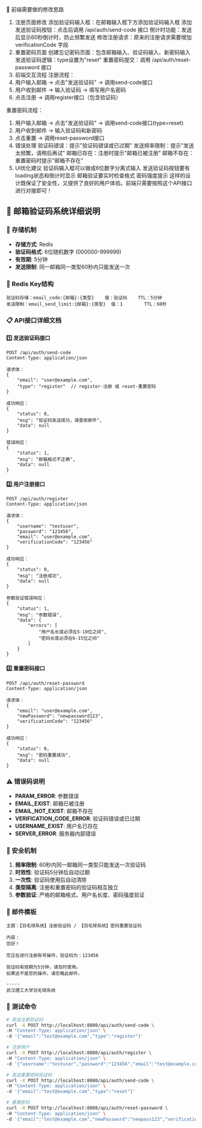 🎨 前端需要做的修改思路
1. 注册页面修改
添加验证码输入框：在邮箱输入框下方添加验证码输入框
添加发送验证码按钮：点击后调用 /api/auth/send-code 接口
倒计时功能：发送后显示60秒倒计时，防止频繁发送
修改注册请求：原来的注册请求需要增加 verificationCode 字段
2. 重置密码页面
创建忘记密码页面：包含邮箱输入、验证码输入、新密码输入
发送验证码逻辑：type设置为"reset"
重置密码提交：调用 /api/auth/reset-password 接口
3. 前端交互流程
注册流程：
1. 用户输入邮箱 → 点击"发送验证码" → 调用send-code接口
2. 用户收到邮件 → 输入验证码 → 填写用户名密码
3. 点击注册 → 调用register接口（包含验证码）

重置密码流程：
1. 用户输入邮箱 → 点击"发送验证码" → 调用send-code接口(type=reset)
2. 用户收到邮件 → 输入验证码和新密码
3. 点击重置 → 调用reset-password接口
4. 错误处理
验证码错误：提示"验证码错误或已过期"
发送频率限制：提示"发送太频繁，请稍后再试"
邮箱已存在：注册时提示"邮箱已被注册"
邮箱不存在：重置密码时提示"邮箱不存在"
5. UI优化建议
验证码输入框可以做成6位数字分离式输入
发送验证码按钮要有loading状态和倒计时显示
邮箱验证要实时检查格式
密码强度提示
这样的设计既保证了安全性，又提供了良好的用户体验。前端只需要按照这个API接口进行对接即可！

## 📧 邮箱验证码系统详细说明

### 🔧 存储机制
- **存储方式**: Redis
- **验证码格式**: 6位随机数字 (000000-999999)
- **有效期**: 5分钟
- **发送限制**: 同一邮箱同一类型60秒内只能发送一次

### 🔑 Redis Key结构
```
验证码存储：email_code:{邮箱}:{类型}    值：验证码    TTL：5分钟
发送限制：email_send_limit:{邮箱}:{类型}  值：1        TTL：60秒
```

### 📋 API接口详细文档

#### 1️⃣ 发送验证码接口
```http
POST /api/auth/send-code
Content-Type: application/json

请求体：
{
    "email": "user@example.com",
    "type": "register"  // register-注册 或 reset-重置密码
}

成功响应：
{
    "status": 0,
    "msg": "验证码发送成功，请查收邮件",
    "data": null
}

错误响应：
{
    "status": 1,
    "msg": "邮箱格式不正确",
    "data": null
}
```

#### 2️⃣ 用户注册接口
```http
POST /api/auth/register
Content-Type: application/json

请求体：
{
    "username": "testuser",
    "password": "123456",
    "email": "user@example.com",
    "verificationCode": "123456"
}

成功响应：
{
    "status": 0,
    "msg": "注册成功",
    "data": null
}

参数验证错误响应：
{
    "status": 1,
    "msg": "参数错误",
    "data": {
        "errors": [
            "用户名长度必须在5-10位之间",
            "密码长度必须在6-15位之间"
        ]
    }
}
```

#### 3️⃣ 重置密码接口
```http
POST /api/auth/reset-password
Content-Type: application/json

请求体：
{
    "email": "user@example.com",
    "newPassword": "newpassword123",
    "verificationCode": "123456"
}

成功响应：
{
    "status": 0,
    "msg": "密码重置成功",
    "data": null
}
```

### ⚠️ 错误码说明
- **PARAM_ERROR**: 参数错误
- **EMAIL_EXIST**: 邮箱已被注册
- **EMAIL_NOT_EXIST**: 邮箱不存在
- **VERIFICATION_CODE_ERROR**: 验证码错误或已过期
- **USERNAME_EXIST**: 用户名已存在
- **SERVER_ERROR**: 服务器内部错误

### 🔐 安全机制
1. **频率限制**: 60秒内同一邮箱同一类型只能发送一次验证码
2. **时效性**: 验证码5分钟后自动过期
3. **一次性**: 验证码使用后自动清除
4. **类型隔离**: 注册和重置密码的验证码相互独立
5. **参数验证**: 严格的邮箱格式、用户名长度、密码强度验证

### 📨 邮件模板
```
主题：【羽毛球系统】注册验证码 / 【羽毛球系统】密码重置验证码

内容：
您好！

您正在进行注册账号操作，验证码为：123456

验证码有效期为5分钟，请及时使用。
如果这不是您的操作，请忽略此邮件。

-----
武汉理工大学羽毛球系统
```

### 🧪 测试命令
```bash
# 发送注册验证码
curl -X POST http://localhost:8080/api/auth/send-code \
-H "Content-Type: application/json" \
-d '{"email":"test@example.com","type":"register"}'

# 注册用户
curl -X POST http://localhost:8080/api/auth/register \
-H "Content-Type: application/json" \
-d '{"username":"testuser","password":"123456","email":"test@example.com","verificationCode":"123456"}'

# 发送重置密码验证码
curl -X POST http://localhost:8080/api/auth/send-code \
-H "Content-Type: application/json" \
-d '{"email":"test@example.com","type":"reset"}'

# 重置密码
curl -X POST http://localhost:8080/api/auth/reset-password \
-H "Content-Type: application/json" \
-d '{"email":"test@example.com","newPassword":"newpass123","verificationCode":"123456"}'
```